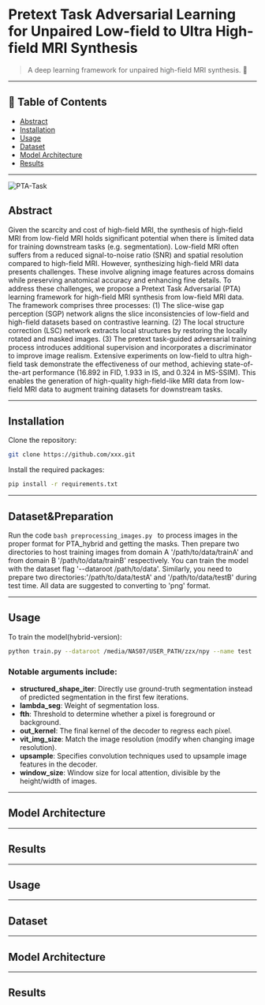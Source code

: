 # Pretext Task Adversarial Learning for Unpaired Low-field to Ultra High-field MRI Synthesis

> A deep learning framework for unpaired high-field MRI synthesis. 🚀  

---

## 📖 Table of Contents
- [Abstract](#Abstract)
- [Installation](#installation)
- [Usage](#usage)
- [Dataset](#dataset)
- [Model Architecture](#model-architecture)
- [Results](#results)

---
![PTA-Task](fig1_miccai.png) 
## Abstract
Given the scarcity and cost of high-field MRI, the synthesis of high-field MRI from low-field MRI holds significant potential when there is limited data for training downstream tasks (e.g. segmentation). Low-field MRI often suffers from a reduced signal-to-noise ratio (SNR) and spatial resolution compared to high-field MRI. However, synthesizing high-field MRI data presents challenges. These involve aligning image features across domains while preserving anatomical accuracy and enhancing fine details. To address these challenges, we propose a Pretext Task Adversarial (PTA) learning framework for high-field MRI synthesis from low-field MRI data. The framework comprises three processes: (1) The slice-wise gap perception (SGP) network aligns the slice inconsistencies of low-field and high-field datasets based on contrastive learning. (2) The local structure correction (LSC) network extracts local structures by restoring the locally rotated and masked images. (3) The pretext task-guided adversarial training process introduces additional supervision and incorporates a discriminator to improve image realism. Extensive experiments on low-field to ultra high-field task demonstrate the effectiveness of our method, achieving state-of-the-art performance (16.892 in FID, 1.933 in IS, and 0.324 in MS-SSIM). This enables the generation of high-quality high-field-like MRI data from low-field MRI data to augment training datasets for downstream tasks.

---

## Installation
Clone the repository:
```bash
git clone https://github.com/xxx.git
```
Install the required packages:
```bash
pip install -r requirements.txt
```

---
## Dataset&Preparation
Run the code
```bash preprocessing_images.py ```
to process images in the proper format for PTA_hybrid and getting the masks.
Then prepare two directories to host training images from domain A '/path/to/data/trainA' and from domain B '/path/to/data/trainB' respectively. You can train the model with the dataset flag '--dataroot /path/to/data'.
Similarly, you need to prepare two directories:'/path/to/data/testA' and '/path/to/data/testB' during test time. All data are suggested to converting to 'png' format. 

---
## Usage

To train the model(hybrid-version):
```bash 
python train.py --dataroot /media/NAS07/USER_PATH/zzx/npy --name test  --model pta_hybrid --display_id -1 --checkpoints_dir /media/NAS07/USER_PATH/peiyuan/repo_test --load_size=224 --n_epochs 100 --batch_size 16 --input_nc 1 --output_nc 1 --n_epochs_decay 40  --preprocess resize --save_epoch_freq=5 --netG=hybrid  --dataset_mode unaligned_mask --gpu_ids 1
```
### Notable arguments include:

- **structured_shape_iter**: Directly use ground-truth segmentation instead of predicted segmentation in the first few iterations.
- **lambda_seg**: Weight of segmentation loss.
- **fth**: Threshold to determine whether a pixel is foreground or background.
- **out_kernel**: The final kernel of the decoder to regress each pixel.
- **vit_img_size**: Match the image resolution (modify when changing image resolution).
- **upsample**: Specifies convolution techniques used to upsample image features in the decoder.
- **window_size**: Window size for local attention, divisible by the height/width of images.

---

## Model Architecture

---

## Results

---

## Usage

---

## Dataset

---

## Model Architecture

---

## Results
